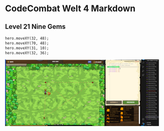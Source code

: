 # CodeCombat Welt 4 Markdown
## Level 21 Nine Gems
```
hero.moveXY(32, 48);
hero.moveXY(70, 48);
hero.moveXY(31, 10);
hero.moveXY(32, 36);
```
![alt text](image-107.png)